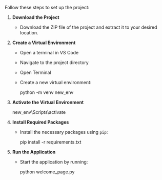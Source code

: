
Follow these steps to set up the project:

1. **Download the Project**

   - Download the ZIP file of the project and extract it to your desired location.

2. **Create a Virtual Environment**
   - Open a terminal in VS Code

   - Navigate to the project directory

   - Open Terminal

   - Create a new virtual environment:

     python -m venv new_env


3. **Activate the Virtual Environment**

     new_env\Scripts\activate

4. **Install Required Packages**

   - Install the necessary packages using `pip`:

     pip install -r requirements.txt


5. **Run the Application**

   - Start the application by running:

     python welcome_page.py

